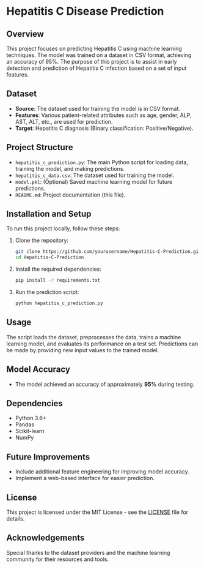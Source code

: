 # Hepatitis C Disease Prediction

## Overview
This project focuses on predicting Hepatitis C using machine learning techniques. The model was trained on a dataset in CSV format, achieving an accuracy of 95%. The purpose of this project is to assist in early detection and prediction of Hepatitis C infection based on a set of input features.

## Dataset
- **Source**: The dataset used for training the model is in CSV format.
- **Features**: Various patient-related attributes such as age, gender, ALP, AST, ALT, etc., are used for prediction.
- **Target**: Hepatitis C diagnosis (Binary classification: Positive/Negative).

## Project Structure
- `hepatitis_c_prediction.py`: The main Python script for loading data, training the model, and making predictions.
- `hepatitis_c_data.csv`: The dataset used for training the model.
- `model.pkl`: (Optional) Saved machine learning model for future predictions.
- `README.md`: Project documentation (this file).

## Installation and Setup
To run this project locally, follow these steps:
1. Clone the repository:
    ```bash
    git clone https://github.com/yourusername/Hepatitis-C-Prediction.git
    cd Hepatitis-C-Prediction
    ```
2. Install the required dependencies:
    ```bash
    pip install -r requirements.txt
    ```
3. Run the prediction script:
    ```bash
    python hepatitis_c_prediction.py
    ```

## Usage
The script loads the dataset, preprocesses the data, trains a machine learning model, and evaluates its performance on a test set. Predictions can be made by providing new input values to the trained model.

## Model Accuracy
- The model achieved an accuracy of approximately **95%** during testing.

## Dependencies
- Python 3.6+
- Pandas
- Scikit-learn
- NumPy

## Future Improvements
- Include additional feature engineering for improving model accuracy.
- Implement a web-based interface for easier prediction.

## License
This project is licensed under the MIT License - see the [LICENSE](LICENSE) file for details.

## Acknowledgements
Special thanks to the dataset providers and the machine learning community for their resources and tools.
